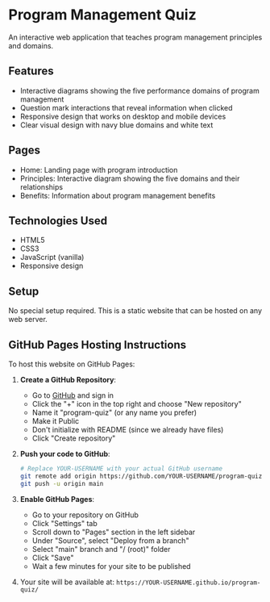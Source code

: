 # Program Management Quiz

An interactive web application that teaches program management principles and domains.

## Features

- Interactive diagrams showing the five performance domains of program management
- Question mark interactions that reveal information when clicked
- Responsive design that works on desktop and mobile devices
- Clear visual design with navy blue domains and white text

## Pages

- Home: Landing page with program introduction
- Principles: Interactive diagram showing the five domains and their relationships
- Benefits: Information about program management benefits

## Technologies Used

- HTML5
- CSS3
- JavaScript (vanilla)
- Responsive design

## Setup

No special setup required. This is a static website that can be hosted on any web server.

## GitHub Pages Hosting Instructions

To host this website on GitHub Pages:

1. **Create a GitHub Repository**:
   - Go to [GitHub](https://github.com/) and sign in
   - Click the "+" icon in the top right and choose "New repository"
   - Name it "program-quiz" (or any name you prefer)
   - Make it Public
   - Don't initialize with README (since we already have files)
   - Click "Create repository"

2. **Push your code to GitHub**:
   ```bash
   # Replace YOUR-USERNAME with your actual GitHub username
   git remote add origin https://github.com/YOUR-USERNAME/program-quiz.git
   git push -u origin main
   ```

3. **Enable GitHub Pages**:
   - Go to your repository on GitHub
   - Click "Settings" tab
   - Scroll down to "Pages" section in the left sidebar
   - Under "Source", select "Deploy from a branch"
   - Select "main" branch and "/ (root)" folder
   - Click "Save"
   - Wait a few minutes for your site to be published

4. Your site will be available at: `https://YOUR-USERNAME.github.io/program-quiz/` 